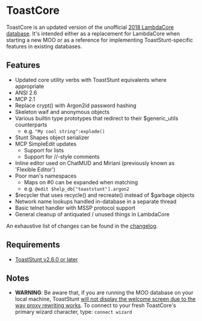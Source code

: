 # ToastCore
ToastCore is an updated version of the unofficial [2018 LambdaCore database](https://lisdude.com/moo/LambdaCore-20Jun18.db.gz). It's intended either as a replacement for LambdaCore when starting a new MOO or as a reference for implementing ToastStunt-specific features in existing databases.

## Features
- Updated core utility verbs with ToastStunt equivalents where appropriate
- ANSI 2.6
- MCP 2.1
- Replace crypt() with Argon2id password hashing
- Skeleton waif and anonymous objects
- Various builtin type prototypes that redirect to their $generic_utils counterparts
    - e.g. `"My cool string":explode()`
- Stunt Shapes object serializer
- MCP SimpleEdit updates
    - Support for lists
    - Support for //-style comments
- Inline editor used on ChatMUD and Miriani (previously known as 'Flexible Editor')
- Poor man's namespaces
    - Maps on #0 can be expanded when matching
    - e.g. `@edit $help_db["toaststunt"].argon2`
- $recycler that uses recycle() and recreate() instead of $garbage objects
- Network name lookups handled in-database in a separate thread
- Basic telnet handler with MSSP protocol support
- General cleanup of antiquated / unused things in LambdaCore

An exhaustive list of changes can be found in the [changelog](changelog.txt).

## Requirements
- [ToastStunt v2.6.0 or later](https://github.com/lisdude/toaststunt)

## Notes

- **WARNING**: Be aware that, if you are running the MOO database on your local machine, ToastStunt [will not display the welcome screen due to the way proxy rewriting works](https://github.com/lisdude/toaststunt#login-screen-not-showing). To connect to your fresh ToastCore's primary wizard character, type: `connect wizard`
